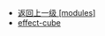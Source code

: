 - [返回上一级 [modules]](page/web前端/工具库/Swiper/swiper-8.4.7/swiper/modules/)
- [effect-cube](page/web前端/工具库/Swiper/swiper-8.4.7/swiper/modules/effect-cube/)
